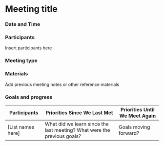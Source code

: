 # Meeting title 


### Date and Time


### Participants
Insert participants here 

### Meeting type

### Materials
Add previous meeting notes or other reference materials

### Goals and progress 
| Participants    | Priorities Since We Last Met                                                                 | Priorities Until We Meet Again                     |
|----------------|-----------------------------------------------------------------------------------------------|----------------------------------------------------|
| [List names here] | What did we learn since the last meeting? What were the previous goals?                     | Goals moving forward?                              |

